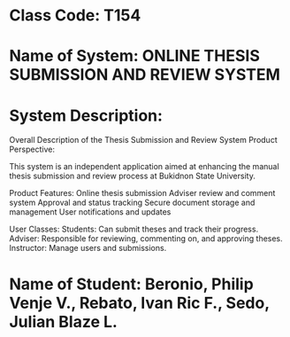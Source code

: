 # Class Code: T154
# Name of System: ONLINE THESIS SUBMISSION AND REVIEW SYSTEM
# System Description:
Overall Description of the Thesis Submission and Review System
Product Perspective:

This system is an independent application aimed at enhancing the manual thesis submission and review process at Bukidnon State University.

Product Features:
Online thesis submission
Adviser review and comment system
Approval and status tracking
Secure document storage and management
User notifications and updates

User Classes:
Students: Can submit theses and track their progress.
Adviser: Responsible for reviewing, commenting on, and approving theses.
Instructor: Manage users and submissions.

# Name of Student: Beronio, Philip Venje V., Rebato, Ivan Ric F., Sedo, Julian Blaze L.
          
                
          
